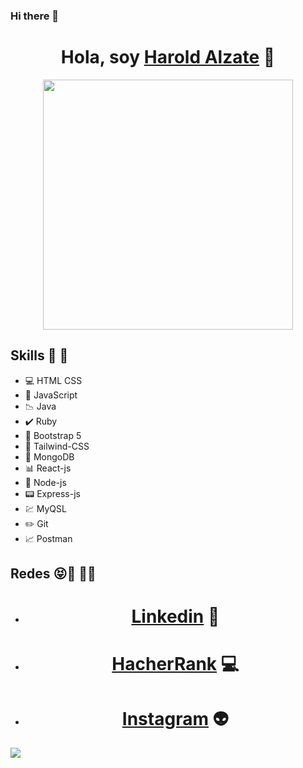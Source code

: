 ### Hi there 👋 
<div align="center">
<h1 align="center">Hola, soy <a href="https://harold12a.github.io/CV/">Harold Alzate</a> 👋</h1>
</div>
<div align="center" >
<img src="https://media.giphy.com/media/RbDKaczqWovIugyJmW/giphy.gif" width="400"/>
</div>

  ## Skills 🌟 🌟 

- 💻 HTML CSS
- 🚀 JavaScript
- 📉 Java
- ✔️ Ruby
- 💯 Bootstrap 5
- 🌈 Tailwind-CSS
- 📝 MongoDB
- 📊 React-js
- 📘 Node-js
- 📟 Express-js
- 💹 MyQSL
- ✏️ Git
- 📈 Postman

 ## Redes 	😝🌟 📱😎  
 
- <h1 align="center"><a href="www.linkedin.com/in/harold-alzate-ayala-desarrollador-full-stack-mern">Linkedin</a> 📲 </h1>
- <h1 align="center"> <a href="https://www.hackerrank.com/haroldalzate99 ">HacherRank</a> 💻 </h1>
- <h1 align="center"> <a href="https://instagram.com/haroldhuaa228?utm_source=qr&igshid=MzNlNGNkZWQ4Mg==">Instagram</a> 👽 </h1>



<!--
**harold12a/harold12a** is a ✨ _special_ ✨ repository because its `README.md` (this file) appears on your GitHub profile.

Here are some ideas to get you started:

- 🔭 I’m currently working on ...
- 🌱 I’m currently learning ...
- 👯 I’m looking to collaborate on ...
- 🤔 I’m looking for help with ...
- 💬 Ask me about ...
- 📫 How to reach me: ...
- 😄 Pronouns: ...
- ⚡ Fun fact: ...
-->

<img src="https://t.bkit.co/e_650af802402b1.gif" />
